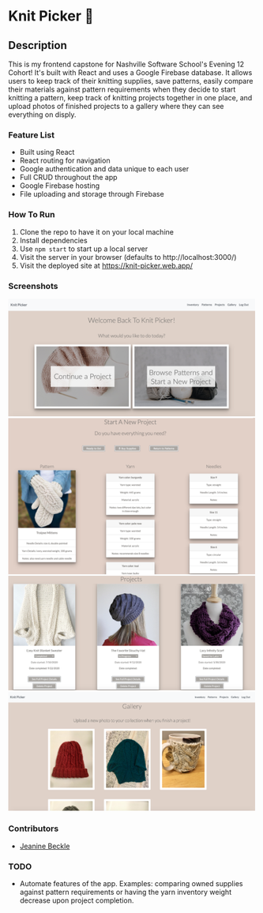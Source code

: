 # Knit Picker 🧶

## Description
This is my frontend capstone for Nashville Software School's Evening 12 Cohort! It's built with React and uses a Google Firebase database. It allows users to keep track of their knitting supplies, save patterns, easily compare their materials against pattern requirements when they decide to start knitting a pattern, keep track of knitting projects together in one place, and upload photos of finished projects to a gallery where they can see everything on disply.

### Feature List
* Built using React 
* React routing for navigation
* Google authentication and data unique to each user
* Full CRUD throughout the app
* Google Firebase hosting
* File uploading and storage through Firebase

### How To Run
1. Clone the repo to have it on your local machine
1. Install dependencies
1. Use `npm start` to start up a local server
1. Visit the server in your browser (defaults to http://localhost:3000/)
1. Visit the deployed site at https://knit-picker.web.app/

### Screenshots
<img src='./assets/images/knitpicker1.png' width=500>
<img src='./assets/images/knitpicker2.png' width=500>
<img src='./assets/images/knitpicker3.png' width=500>
<img src='./assets/images/knitpicker4.png' width=500>

### Contributors
* [Jeanine Beckle](https://github.com/jeaninebeckle)

### TODO
* Automate features of the app. Examples: comparing owned supplies against pattern requirements or having the yarn inventory weight decrease upon project completion.

